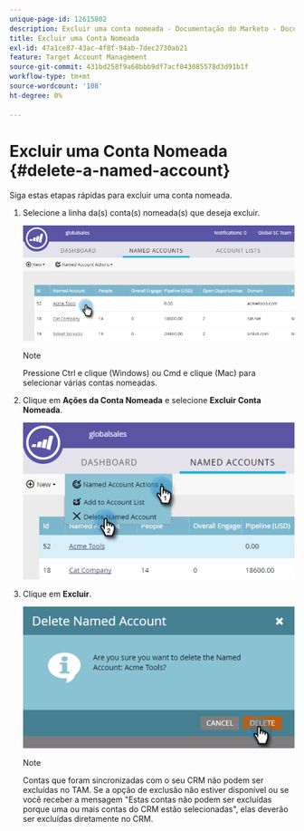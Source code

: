 ```yaml
---
unique-page-id: 12615802
description: Excluir uma conta nomeada - Documentação do Marketo - Documentação do produto
title: Excluir uma Conta Nomeada
exl-id: 47a1ce87-43ac-4f8f-94ab-7dec2730ab21
feature: Target Account Management
source-git-commit: 431bd258f9a68bbb9df7acf043085578d3d91b1f
workflow-type: tm+mt
source-wordcount: '108'
ht-degree: 0%

---
```


# Excluir uma Conta Nomeada {#delete-a-named-account}

Siga estas etapas rápidas para excluir uma conta nomeada.

1. Selecione a linha da(s) conta(s) nomeada(s) que deseja excluir.

   ![](assets/seven-1.png)

   >[!NOTE]
   >
   >Pressione Ctrl e clique (Windows) ou Cmd e clique (Mac) para selecionar várias contas nomeadas.

1. Clique em **Ações da Conta Nomeada** e selecione **Excluir Conta Nomeada**.

   ![](assets/eight-1.png)

1. Clique em **Excluir**.

   ![](assets/nine-1.png)

   >[!NOTE]
   >
   >Contas que foram sincronizadas com o seu CRM não podem ser excluídas no TAM. Se a opção de exclusão não estiver disponível ou se você receber a mensagem &quot;Estas contas não podem ser excluídas porque uma ou mais contas do CRM estão selecionadas&quot;, elas deverão ser excluídas diretamente no CRM.
